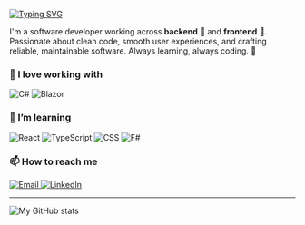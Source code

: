 [![Typing SVG](https://readme-typing-svg.herokuapp.com?font=Fira+Code&pause=1000&color=1C57FF&width=435&lines=%F0%9F%91%8B+Hey%2C+I%E2%80%99m+Saimon;A.K.A+MC-Nomias)](https://git.io/typing-svg)

I'm a software developer working across **backend** 🔧 and **frontend** 🎨.
Passionate about clean code, smooth user experiences, and crafting reliable, maintainable software.
Always learning, always coding. 🚀

### 🔭 I love working with

<div display="flex">
  <img src="https://img.shields.io/badge/c%23-%23239120.svg?style=for-the-badge&logo=c-sharp&logoColor=white" alt="C#"/>
  <img src="https://img.shields.io/badge/blazor-%235C2D91.svg?style=for-the-badge&logo=blazor&logoColor=white" alt="Blazor"/>
</div>


### 🌱 I’m learning

<div display="flex">
  <img src="https://img.shields.io/badge/react-%2320232a.svg?style=for-the-badge&logo=react&logoColor=%2361DAFB" alt="React"/>
  <img src="https://img.shields.io/badge/typescript-%23007ACC.svg?style=for-the-badge&logo=typescript&logoColor=white" alt="TypeScript"/>
  <img src="https://img.shields.io/badge/css3-%231572B6.svg?style=for-the-badge&logo=css3&logoColor=white" alt="CSS"/>
  <img src="https://img.shields.io/badge/f%23-%233776AB.svg?style=for-the-badge&logo=fsharp&logoColor=white" alt="F#"/>

</div>

### 📫 How to reach me
<div display="flex">
  <a href="mailto:maharisaimon@gmail.com">
    <img src="https://img.shields.io/badge/Email-%23D14836.svg?style=for-the-badge&logo=gmail&logoColor=white" alt="Email"/>
  </a>
  <a href="https://www.linkedin.com/in/codewithbernard/">
    <img src="https://img.shields.io/badge/linkedin-%230077B5.svg?style=for-the-badge&logo=linkedin&logoColor=white" alt="LinkedIn"/>
  </a>
</div>

---

![My GitHub stats](https://github-readme-stats.vercel.app/api?username=mc-nomias&count_private=true&show_icons=true&theme=chartreuse-dark)
